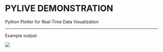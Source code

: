 # PYLIVE DEMONSTRATION

Python Plotter for Real-Time Data Visualization

-----------------------------------------------------

Example output:

<img src="https://github.com/engineersportal/pylive/blob/master/random_live_example.gif"/>
